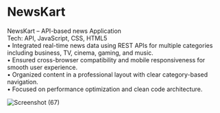 # NewsKart
NewsKart – API-based news Application                               
Tech:  API, JavaScript, CSS, HTML5
<br>
• Integrated real-time news data using REST APIs for multiple categories including business, 
TV, cinema, gaming, and music. 
<br>
• Ensured cross-browser compatibility and mobile responsiveness for smooth user 
experience.
<br>
• Organized content in a professional layout with clear category-based navigation. 
<br>
• Focused on performance optimization and clean code architecture. 

![Screenshot (67)](https://github.com/user-attachments/assets/50ea829b-c6f7-4dd9-aaec-813dd58205c8)
